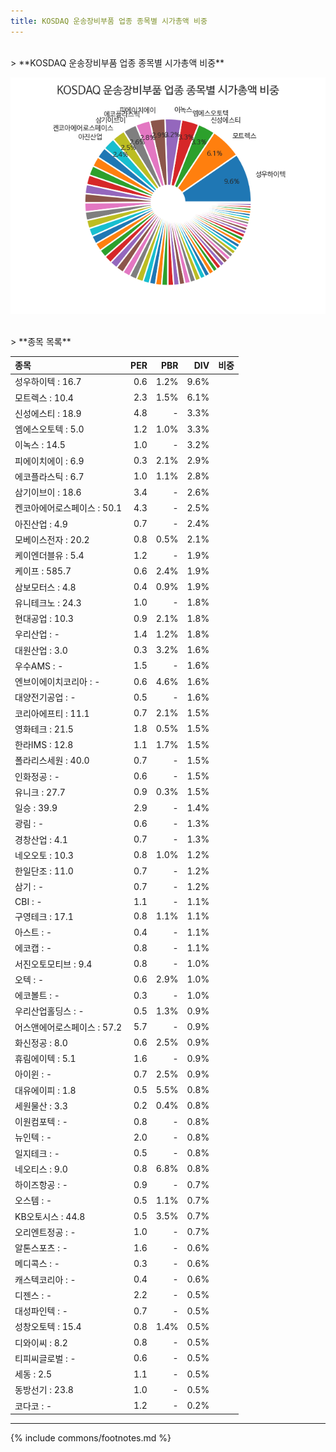 ```yaml
---
title: KOSDAQ 운송장비부품 업종 종목별 시가총액 비중
---
```

<br>
> **KOSDAQ 운송장비부품 업종 종목별 시가총액 비중<a id="pie"></a>**

![KOSDAQ 운송장비부품 업종 종목별 시가총액 비중](images/kosdaq_업종_운송장비부품_종목.png)

<br>
> **종목 목록<a id="list"></a>**

| **종목** | **PER** | **PBR** | **DIV** | **비중** |
| :------- | ------: | ------: | ------: | -------: |
| 성우하이텍 : 16.7 | 0.6 | 1.2% | 9.6% |
| 모트렉스 : 10.4 | 2.3 | 1.5% | 6.1% |
| 신성에스티 : 18.9 | 4.8 | - | 3.3% |
| 엠에스오토텍 : 5.0 | 1.2 | 1.0% | 3.3% |
| 이녹스 : 14.5 | 1.0 | - | 3.2% |
| 피에이치에이 : 6.9 | 0.3 | 2.1% | 2.9% |
| 에코플라스틱 : 6.7 | 1.0 | 1.1% | 2.8% |
| 삼기이브이 : 18.6 | 3.4 | - | 2.6% |
| 켄코아에어로스페이스 : 50.1 | 4.3 | - | 2.5% |
| 아진산업 : 4.9 | 0.7 | - | 2.4% |
| 모베이스전자 : 20.2 | 0.8 | 0.5% | 2.1% |
| 케이엔더블유 : 5.4 | 1.2 | - | 1.9% |
| 케이프 : 585.7 | 0.6 | 2.4% | 1.9% |
| 삼보모터스 : 4.8 | 0.4 | 0.9% | 1.9% |
| 유니테크노 : 24.3 | 1.0 | - | 1.8% |
| 현대공업 : 10.3 | 0.9 | 2.1% | 1.8% |
| 우리산업 : - | 1.4 | 1.2% | 1.8% |
| 대원산업 : 3.0 | 0.3 | 3.2% | 1.6% |
| 우수AMS : - | 1.5 | - | 1.6% |
| 엔브이에이치코리아 : - | 0.6 | 4.6% | 1.6% |
| 대양전기공업 : - | 0.5 | - | 1.6% |
| 코리아에프티 : 11.1 | 0.7 | 2.1% | 1.5% |
| 영화테크 : 21.5 | 1.8 | 0.5% | 1.5% |
| 한라IMS : 12.8 | 1.1 | 1.7% | 1.5% |
| 폴라리스세원 : 40.0 | 0.7 | - | 1.5% |
| 인화정공 : - | 0.6 | - | 1.5% |
| 유니크 : 27.7 | 0.9 | 0.3% | 1.5% |
| 일승 : 39.9 | 2.9 | - | 1.4% |
| 광림 : - | 0.6 | - | 1.3% |
| 경창산업 : 4.1 | 0.7 | - | 1.3% |
| 네오오토 : 10.3 | 0.8 | 1.0% | 1.2% |
| 한일단조 : 11.0 | 0.7 | - | 1.2% |
| 삼기 : - | 0.7 | - | 1.2% |
| CBI : - | 1.1 | - | 1.1% |
| 구영테크 : 17.1 | 0.8 | 1.1% | 1.1% |
| 아스트 : - | 0.4 | - | 1.1% |
| 에코캡 : - | 0.8 | - | 1.1% |
| 서진오토모티브 : 9.4 | 0.8 | - | 1.0% |
| 오텍 : - | 0.6 | 2.9% | 1.0% |
| 에코볼트 : - | 0.3 | - | 1.0% |
| 우리산업홀딩스 : - | 0.5 | 1.3% | 0.9% |
| 어스앤에어로스페이스 : 57.2 | 5.7 | - | 0.9% |
| 화신정공 : 8.0 | 0.6 | 2.5% | 0.9% |
| 휴림에이텍 : 5.1 | 1.6 | - | 0.9% |
| 아이윈 : - | 0.7 | 2.5% | 0.9% |
| 대유에이피 : 1.8 | 0.5 | 5.5% | 0.8% |
| 세원물산 : 3.3 | 0.2 | 0.4% | 0.8% |
| 이원컴포텍 : - | 0.8 | - | 0.8% |
| 뉴인텍 : - | 2.0 | - | 0.8% |
| 일지테크 : - | 0.5 | - | 0.8% |
| 네오티스 : 9.0 | 0.8 | 6.8% | 0.8% |
| 하이즈항공 : - | 0.9 | - | 0.7% |
| 오스템 : - | 0.5 | 1.1% | 0.7% |
| KB오토시스 : 44.8 | 0.5 | 3.5% | 0.7% |
| 오리엔트정공 : - | 1.0 | - | 0.7% |
| 알톤스포츠 : - | 1.6 | - | 0.6% |
| 메디콕스 : - | 0.3 | - | 0.6% |
| 캐스텍코리아 : - | 0.4 | - | 0.6% |
| 디젠스 : - | 2.2 | - | 0.5% |
| 대성파인텍 : - | 0.7 | - | 0.5% |
| 성창오토텍 : 15.4 | 0.8 | 1.4% | 0.5% |
| 디와이씨 : 8.2 | 0.8 | - | 0.5% |
| 티피씨글로벌 : - | 0.6 | - | 0.5% |
| 세동 : 2.5 | 1.1 | - | 0.5% |
| 동방선기 : 23.8 | 1.0 | - | 0.5% |
| 코다코 : - | 1.2 | - | 0.2% |

---
{% include commons/footnotes.md %}